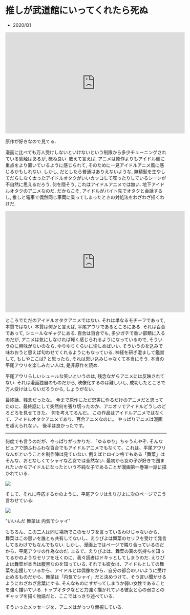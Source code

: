 # 推しが武道館にいってくれたら死ぬ

- 2020/Q1

<iframe width="560" height="315" src="https://www.youtube.com/embed/smqq5wQa9XE" frameborder="0" allow="accelerometer; autoplay; encrypted-media; gyroscope; picture-in-picture" allowfullscreen></iframe>

原作が好きなので見てる.

漫画に比べても万人受けしないといけないという制限から多少チューニングされている感触はあるが, 概ね良い.
敢えて言えば, アニメは原作よりもアイドル側に重点をより置いているように感じられて, そのために一見アイドルアニメ風に感じるかもしれない.
しかし, だとしたら普通はありえないような, 無精髭を生やしてだらしなく太ったアイドルオタクがいいカッコして喋ったりしているシーンが不自然に思えるだろう.
何を隠そう, これはアイドルアニメでは無い. 地下アイドルオタクのアニメなのだ.
だからこそ, アイドルがバイト先でオタクと会話するし, 推しと電車で偶然同じ車両に乗ってしまったときの対処法をわざわざ描くわけだ.

<iframe width="560" height="315" src="https://www.youtube.com/embed/jLpT6aS8qqc" frameborder="0" allow="accelerometer; autoplay; encrypted-media; gyroscope; picture-in-picture" allowfullscreen></iframe>

ところでただのアイドルオタクアニメではない.
それは単なるモチーフであって, 本質ではない.
本質は何かと言えば, 平尾アウリであるところにある.
それは百合であって, シュールなギャグにある.
百合は百合でも, 多少ガチで重い部類に入るのだが, アニメは気にしなければ軽く感じられるようになっているので, そういうのに興味がないのなら, ゆりゆりくらいに愉しめばいい.
そういうのを込みで味わおうと思えば匂わせてくれるようにもなっている.
神経を研ぎ澄まして鑑賞して, もしやここは? と思ったら, それは思い込みじゃなくて本当にそう.
本当の平尾アウリを楽しみたい人は, 是非原作を読め.

平尾アウリらしいシュールな笑いというのは, 残念ながらアニメには反映されてない.
それは漫画独自のものだから, 映像化するのは難しいし, 成功したところで万人受けはしないだろうから, しょうがない.

最終話、残念だったな。
今まで原作にただ忠実に作るだけのアニメだと思ってたのに、最終話にして突然何を張り切ったのか、アニオリでアイドルどうしのどろどろを見せてきた。
何を考えてるんだ。
この作品はアイドルアニメではなくて、アイドルオタクアニメであり、百合アニメなのに。
やっぱりアニメは漫画を超えられない。
後半は良かったです。

---

何度でも言うのだが、やっぱりがっかりだ.
「ゆるゆり」ちゃうんやぞ.
そんなピュアで頭ふわふわな百合でもアイドルアニメでもなくて、これは、平尾アウリなんだということを制作陣は見ていない.
例えばヒロイン格でもある「舞菜」はそんな、おとなしくてシャイな乙女では全然ない.
最初から女の子が好きで囲まれたいからアイドルになったという不純な子であることが漫画第一巻第一話に描かれている.

![](https://i.imgur.com/7DmFJ7O.jpg)

そして、それに呼応するかのように、平尾アウリはえりぴよに次のページでこう言わせている:

![](https://i.imgur.com/a9dnvth.jpg)

"いいんだ 舞菜は 内気でシャイ"

もちろん、この二人は同じ場所でこのセリフを言っているわけじゃないから、
舞菜はこの思いを誰とも共有してないし、えりぴよは舞菜のセリフを受けて発言してるわけでもなんでもない.
しかし、漫画上ではページで隣り合っているのだから、平尾アウリの作為なのだ.
まるで、えりぴよは、舞菜の真の気持ちを知ってるかのようなセリフを吐くのに、我々読者はドキッとしてしまうのだ.
えりぴよは舞菜が本当は腹黒なのを知っている. それでも彼女は、アイドルとしての舞菜を応援しているから、アイドルとは偶像だから、自分の都合のいいように受け止めるものだから、舞菜は「内気でシャイ」だと決めつけて、そう言い聞かせるようにわざわざ言葉にする.
そんなものにすがってしまうか弱い女性であることを強く描いている.
トップオタクなどと力強く描かれている彼女と心の弱さとのギャップを描く物語だと、ここではっきり述べている.

そういったメッセージを、アニメはがっつり無視している.
